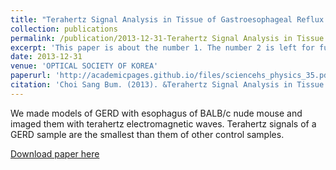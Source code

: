 ```yaml
---
title: "Terahertz Signal Analysis in Tissue of Gastroesophageal Reflux Disease"
collection: publications
permalink: /publication/2013-12-31-Terahertz Signal Analysis in Tissue of Gastroesophageal Reflux Disease
excerpt: 'This paper is about the number 1. The number 2 is left for future work.'
date: 2013-12-31
venue: 'OPTICAL SOCIETY OF KOREA'
paperurl: 'http://academicpages.github.io/files/sciencehs_physics_35.pdf'
citation: 'Choi Sang Bum. (2013). &Terahertz Signal Analysis in Tissue of Gastroesophageal Reflux Disease.&quot; <i>OPTICAL SOCIETY OF KOREA</i>. POSTER SESSION I(WP-VI3).'
---
```


We made models of GERD with esophagus of BALB/c nude mouse and imaged them with terahertz electromagnetic waves. Terahertz signals of a GERD sample are the smallest than them of other control samples.

[Download paper here](http://academicpages.github.io/files/sciencehs_physics_35.pdf)

